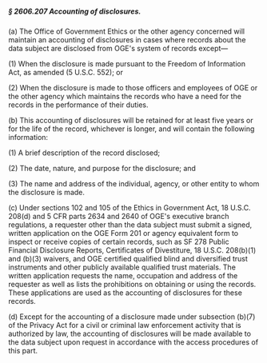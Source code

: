 ##### § 2606.207 Accounting of disclosures. #####

(a) The Office of Government Ethics or the other agency concerned will maintain an accounting of disclosures in cases where records about the data subject are disclosed from OGE's system of records except—

(1) When the disclosure is made pursuant to the Freedom of Information Act, as amended (5 U.S.C. 552); or

(2) When the disclosure is made to those officers and employees of OGE or the other agency which maintains the records who have a need for the records in the performance of their duties.

(b) This accounting of disclosures will be retained for at least five years or for the life of the record, whichever is longer, and will contain the following information:

(1) A brief description of the record disclosed;

(2) The date, nature, and purpose for the disclosure; and

(3) The name and address of the individual, agency, or other entity to whom the disclosure is made.

(c) Under sections 102 and 105 of the Ethics in Government Act, 18 U.S.C. 208(d) and 5 CFR parts 2634 and 2640 of OGE's executive branch regulations, a requester other than the data subject must submit a signed, written application on the OGE Form 201 or agency equivalent form to inspect or receive copies of certain records, such as SF 278 Public Financial Disclosure Reports, Certificates of Divestiture, 18 U.S.C. 208(b)(1) and (b)(3) waivers, and OGE certified qualified blind and diversified trust instruments and other publicly available qualified trust materials. The written application requests the name, occupation and address of the requester as well as lists the prohibitions on obtaining or using the records. These applications are used as the accounting of disclosures for these records.

(d) Except for the accounting of a disclosure made under subsection (b)(7) of the Privacy Act for a civil or criminal law enforcement activity that is authorized by law, the accounting of disclosures will be made available to the data subject upon request in accordance with the access procedures of this part.